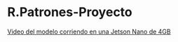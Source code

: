 # R.Patrones-Proyecto

[Video del modelo corriendo en una Jetson Nano de 4GB](https://www.youtube.com/watch?v=n2-q3D62fkw)
